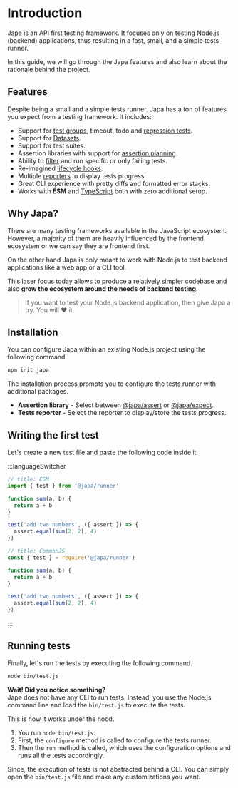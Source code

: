 # Introduction

Japa is an API first testing framework. It focuses only on testing Node.js (backend) applications, thus resulting in a fast, small, and a simple tests runner.

In this guide, we will go through the Japa features and also learn about the rationale behind the project.

## Features
Despite being a small and a simple tests runner. Japa has a ton of features you expect from a testing framework. It includes:

- Support for [test groups](./grouping-tests.md), timeout, todo and [regression tests](./underlying-test-class.md#fails).
- Support for [Datasets](./datasets.md).
- Support for test suites.
- Assertion libraries with support for [assertion planning](./assertion-planning.md).
- Ability to [filter](./filtering-tests.md) and run specific or only failing tests.
- Re-imagined [lifecycle hooks](./lifecycle-hooks.md).
- Multiple [reporters](./plugins/spec-reporter.md) to display tests progress.
- Great CLI experience with pretty diffs and formatted error stacks.
- Works with **ESM** and [TypeScript](./usage-with-typescript.md) both with zero additional setup.

## Why Japa?
There are many testing frameworks available in the JavaScript ecosystem. However, a majority of them are heavily influenced by the frontend ecosystem or we can say they are frontend first.

On the other hand Japa is only meant to work with Node.js to test backend applications like a web app or a CLI tool. 

This laser focus today allows to produce a relatively simpler codebase and also **grow the ecosystem around the needs of backend testing**.

> If you want to test your Node.js backend application, then give Japa a try. You will ❤️ it.

## Installation

You can configure Japa within an existing Node.js project using the following command.

```sh
npm init japa
```

The installation process prompts you to configure the tests runner with additional packages.

- **Assertion library** - Select between [@japa/assert]() or [@japa/expect]().
- **Tests reporter** - Select the reporter to display/store the tests progress.

## Writing the first test

Let's create a new test file and paste the following code inside it.

:::languageSwitcher
```ts
// title: ESM
import { test } from '@japa/runner'

function sum(a, b) {
  return a + b
}

test('add two numbers', ({ assert }) => {
  assert.equal(sum(2, 2), 4)
})
```

```ts
// title: CommonJS
const { test } = require('@japa/runner')

function sum(a, b) {
  return a + b
}

test('add two numbers', ({ assert }) => {
  assert.equal(sum(2, 2), 4)
})
```
:::

## Running tests

Finally, let's run the tests by executing the following command.

```sh
node bin/test.js
```

**Wait! Did you notice something?**\
Japa does not have any CLI to run tests. Instead, you use the Node.js command line and load the `bin/test.js` to execute the tests.

This is how it works under the hood.

1. You run `node bin/test.js`.
2. First, the `configure` method is called to configure the tests runner.
3. Then the `run` method is called, which uses the configuration options and runs all the tests accordingly.

Since, the execution of tests is not abstracted behind a CLI. You can simply open the `bin/test.js` file and make any customizations you want.
